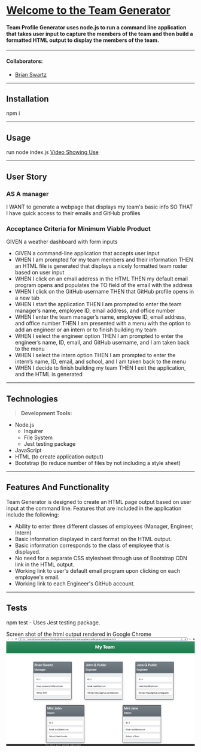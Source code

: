 # [Welcome to the Team Generator](https://github.com/bdswartz/team-profile-generator)

#### Team Profile Generator uses node.js to run a command line application that takes user input to capture the members of the team and then build a formatted HTML output to display the members of the team.
---

#### Collaborators:
* [Brian Swartz](https://github.com/bdswartz)

---

## Installation
npm i

---

## Usage
run node index.js
[Video Showing Use](./assets/use-video.mov)

---

## User Story
### AS A manager
I WANT to generate a webpage that displays my team's basic info
SO THAT I have quick access to their emails and GitHub profiles
    
### Acceptance Criteria for Minimum Viable Product

GIVEN a weather dashboard with form inputs

*  GIVEN a command-line application that accepts user input
*  WHEN I am prompted for my team members and their information
    THEN an HTML file is generated that displays a nicely formatted team roster based on user input
*  WHEN I click on an email address in the HTML
    THEN my default email program opens and populates the TO field of the email with the address
*  WHEN I click on the GitHub username
    THEN that GitHub profile opens in a new tab
*  WHEN I start the application
    THEN I am prompted to enter the team manager’s name, employee ID, email address, and office number
*  WHEN I enter the team manager’s name, employee ID, email address, and office number
    THEN I am presented with a menu with the option to add an engineer or an intern or to finish building my team
*  WHEN I select the engineer option
    THEN I am prompted to enter the engineer’s name, ID, email, and GitHub username, and I am taken back to the menu
*  WHEN I select the intern option
    THEN I am prompted to enter the intern’s name, ID, email, and school, and I am taken back to the menu
*  WHEN I decide to finish building my team
    THEN I exit the application, and the HTML is generated

---

## Technologies

> <b>Development Tools:</b>
  * Node.js
    * Inquirer
    * File System
    * Jest testing package
  * JavaScript
  * HTML (to create application output)
  * Bootstrap (to reduce number of files by not including a style sheet)

---

## Features And Functionality
Team Generator is designed to create an HTML page output based on user input at the command line. Features that are included in the application include the following:
*  Ability to enter three different classes of employees (Manager, Engineer, Intern)
*  Basic information displayed in card format on the HTML output.
*  Basic information corresponds to the class of employee that is displayed.
*  No need for a separate CSS stylesheet through use of Bootstrap CDN link in the HTML output.
*  Working link to user's default email program upon clicking on each employee's email.
*  Working link to each Engineer's GitHub account.

---

## Tests
npm test - Uses Jest testing package.

Screen shot of the html output rendered in Google Chrome 
![Example HTML output file](./assets/example-html-output.jpg "Example HTML Output")

